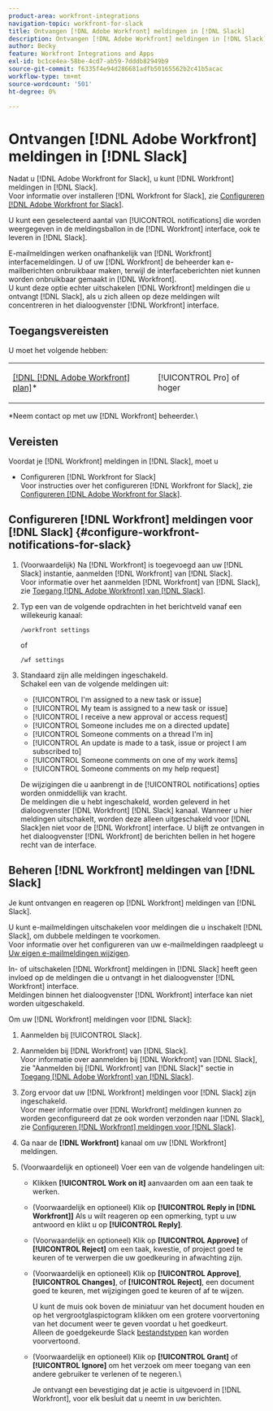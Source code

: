 ```yaml
---
product-area: workfront-integrations
navigation-topic: workfront-for-slack
title: Ontvangen [!DNL Adobe Workfront] meldingen in [!DNL Slack]
description: Ontvangen [!DNL Adobe Workfront] meldingen in [!DNL Slack]
author: Becky
feature: Workfront Integrations and Apps
exl-id: bc1ce4ea-58be-4cd7-ab59-7dddb82949b9
source-git-commit: f6335f4e94d286681adfb50165562b2c41b5acac
workflow-type: tm+mt
source-wordcount: '501'
ht-degree: 0%

---
```


# Ontvangen [!DNL Adobe Workfront] meldingen in [!DNL Slack]

<!--
<p data-mc-conditions="QuicksilverOrClassic.Draft mode">(NOTE: Alina: *** Linked to Accessing Workfront from Slack.***Some of this information is duplicating in Accessing Workfront from Slack (also screen shots))</p>
-->

Nadat u [!DNL Adobe Workfront for Slack], u kunt [!DNL Workfront] meldingen in [!DNL Slack].\
Voor informatie over installeren [!DNL Workfront for Slack], zie [Configureren [!DNL Adobe Workfront for Slack]](../../workfront-integrations-and-apps/using-workfront-with-slack/configure-workfront-for-slack.md).

U kunt een geselecteerd aantal van [!UICONTROL notifications] die worden weergegeven in de meldingsballon in de [!DNL Workfront] interface, ook te leveren in [!DNL Slack].

E-mailmeldingen werken onafhankelijk van [!DNL Workfront] interfacemeldingen. U of uw [!DNL Workfront] de beheerder kan e-mailberichten onbruikbaar maken, terwijl de interfaceberichten niet kunnen worden onbruikbaar gemaakt in [!DNL Workfront].\
U kunt deze optie echter uitschakelen [!DNL Workfront] meldingen die u ontvangt [!DNL Slack], als u zich alleen op deze meldingen wilt concentreren in het dialoogvenster [!DNL Workfront] interface.

## Toegangsvereisten

U moet het volgende hebben:

<table style="table-layout:auto"> 
 <col> 
 </col> 
 <col> 
 </col> 
 <tbody> 
  <tr> 
   <td role="rowheader"><a href="https://www.workfront.com/plans" target="_blank">[!DNL [!DNL Adobe Workfront] plan]</a>*</td> 
   <td> <p>[!UICONTROL Pro] of hoger</p> </td> 
  </tr> 
 </tbody> 
</table>

&#42;Neem contact op met uw [!DNL Workfront] beheerder.\

## Vereisten

Voordat je [!DNL Workfront] meldingen in [!DNL Slack], moet u

* Configureren [!DNL Workfront for Slack]\
   Voor instructies over het configureren [!DNL Workfront for Slack], zie [Configureren [!DNL Adobe Workfront for Slack]](../../workfront-integrations-and-apps/using-workfront-with-slack/configure-workfront-for-slack.md).

## Configureren [!DNL Workfront] meldingen voor [!DNL Slack] {#configure-workfront-notifications-for-slack}

1. (Voorwaardelijk) Na [!DNL Workfront] is toegevoegd aan uw [!DNL Slack] instantie, aanmelden [!DNL Workfront] van [!DNL Slack].\
   Voor informatie over het aanmelden [!DNL Workfront] van [!DNL Slack], zie [Toegang [!DNL Adobe Workfront] van [!DNL Slack]](../../workfront-integrations-and-apps/using-workfront-with-slack/access-workfront-from-slack.md).

1. Typ een van de volgende opdrachten in het berichtveld vanaf een willekeurig kanaal:

   `/workfront settings`

   of

   `/wf settings`

1. Standaard zijn alle meldingen ingeschakeld.\
   Schakel een van de volgende meldingen uit:

   * [!UICONTROL I'm assigned to a new task or issue]
   * [!UICONTROL My team is assigned to a new task or issue]
   * [!UICONTROL I receive a new approval or access request]
   * [!UICONTROL Someone includes me on a directed update]
   * [!UICONTROL Someone comments on a thread I'm in]
   * [!UICONTROL An update is made to a task, issue or project I am subscribed to]
   * [!UICONTROL Someone comments on one of my work items]
   * [!UICONTROL Someone comments on my help request]

   De wijzigingen die u aanbrengt in de [!UICONTROL notifications] opties worden onmiddellijk van kracht.\
   De meldingen die u hebt ingeschakeld, worden geleverd in het dialoogvenster [!DNL Workfront] [!DNL Slack] kanaal. Wanneer u hier meldingen uitschakelt, worden deze alleen uitgeschakeld voor [!DNL Slack]en niet voor de [!DNL Workfront] interface. U blijft ze ontvangen in het dialoogvenster [!DNL Workfront] de berichten bellen in het hogere recht van de interface.

## Beheren [!DNL Workfront] meldingen van [!DNL Slack]

Je kunt ontvangen en reageren op [!DNL Workfront] meldingen van [!DNL Slack].

U kunt e-mailmeldingen uitschakelen voor meldingen die u inschakelt [!DNL Slack], om dubbele meldingen te voorkomen.\
Voor informatie over het configureren van uw e-mailmeldingen raadpleegt u [Uw eigen e-mailmeldingen wijzigen](../../workfront-basics/using-notifications/activate-or-deactivate-your-own-event-notifications.md).

In- of uitschakelen [!DNL Workfront] meldingen in [!DNL Slack] heeft geen invloed op de meldingen die u ontvangt in het dialoogvenster [!DNL Workfront] interface.\
Meldingen binnen het dialoogvenster [!DNL Workfront] interface kan niet worden uitgeschakeld.

Om uw [!DNL Workfront] meldingen voor [!DNL Slack]:

1. Aanmelden bij [!UICONTROL Slack].
1. Aanmelden bij [!DNL Workfront] van [!DNL Slack].\
   Voor informatie over aanmelden bij [!DNL Workfront] van [!DNL Slack], zie &quot;Aanmelden bij [!DNL Workfront] van [!DNL Slack]&quot; sectie in [Toegang [!DNL Adobe Workfront] van [!DNL Slack]](../../workfront-integrations-and-apps/using-workfront-with-slack/access-workfront-from-slack.md).

1. Zorg ervoor dat uw [!DNL Workfront] meldingen voor [!DNL Slack] zijn ingeschakeld.\
   Voor meer informatie over [!DNL Workfront] meldingen kunnen zo worden geconfigureerd dat ze ook worden verzonden naar [!DNL Slack], zie [Configureren [!DNL Workfront] meldingen voor [!DNL Slack]](#configure-workfront-notifications-for-slack-configure-workfront-notifications-for-slack).

1. Ga naar de **[!DNL Workfront]** kanaal om uw [!DNL Workfront] meldingen.
1. (Voorwaardelijk en optioneel) Voer een van de volgende handelingen uit:

   * Klikken **[!UICONTROL Work on it]** aanvaarden om aan een taak te werken.

   * (Voorwaardelijk en optioneel) Klik op **[!UICONTROL Reply in [!DNL Workfront]]** Als u wilt reageren op een opmerking, typt u uw antwoord en klikt u op **[!UICONTROL Reply]**.

   * (Voorwaardelijk en optioneel) Klik op **[!UICONTROL Approve]** of **[!UICONTROL Reject]** om een taak, kwestie, of project goed te keuren of te verwerpen die uw goedkeuring in afwachting zijn.

   * (Voorwaardelijk en optioneel) Klik op **[!UICONTROL Approve]**, **[!UICONTROL Changes]**, of **[!UICONTROL Reject]**, een document goed te keuren, met wijzigingen goed te keuren of af te wijzen.

     U kunt de muis ook boven de miniatuur van het document houden en op het vergrootglaspictogram klikken om een grotere voorvertoning van het document weer te geven voordat u het goedkeurt.\
      Alleen de goedgekeurde Slack [bestandstypen](https://api.slack.com/types/file) kan worden voorvertoond.

   * (Voorwaardelijk en optioneel) Klik op **[!UICONTROL Grant]** of **[!UICONTROL Ignore]** om het verzoek om meer toegang van een andere gebruiker te verlenen of te negeren.\

     Je ontvangt een bevestiging dat je actie is uitgevoerd in [!DNL Workfront], voor elk besluit dat u neemt in uw berichten.
